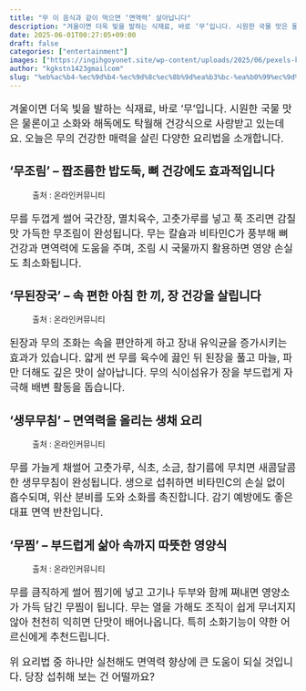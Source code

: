 ```yaml
---
title: "무 이 음식과 같이 먹으면 ‘면역력’ 살아납니다"
description: "겨울이면 더욱 빛을 발하는 식재료, 바로 ‘무’입니다. 시원한 국물 맛은 물론이고 소화와 해독에도 탁월해 건강식으로 사랑받고 있는데요. 오늘은 무의 건강한 매력을 살린 다양한 요리법을 소개합니다."
date: 2025-06-01T00:27:05+09:00
draft: false
categories: ["entertainment"]
images: ["https://ingihgoyonet.site/wp-content/uploads/2025/06/pexels-karolina-grabowska-4197983-683x1024.jpg", "https://ingihgoyonet.site/wp-content/uploads/2025/06/pexels-shinshiakiiro-13774731-683x1024.jpg", "https://ingihgoyonet.site/wp-content/uploads/2025/06/ChatGPT-Image-2025년-6월-1일-오전-12_26_35-1.png", "https://ingihgoyonet.site/wp-content/uploads/2025/06/pexels-polina-tankilevitch-4518606-683x1024.jpg"]
author: "kgkstn1423gmailcom"
slug: "%eb%ac%b4-%ec%9d%b4-%ec%9d%8c%ec%8b%9d%ea%b3%bc-%ea%b0%99%ec%9d%b4-%eb%a8%b9%ec%9c%bc%eb%a9%b4-%eb%a9%b4%ec%97%ad%eb%a0%a5-%ec%82%b4%ec%95%84%eb%82%a9%eb%8b%88%eb%8b%a4"
---
```


<p style="font-size:18px">겨울이면 더욱 빛을 발하는 식재료, 바로 ‘무’입니다. 시원한 국물 맛은 물론이고 소화와 해독에도 탁월해 건강식으로 사랑받고 있는데요. 오늘은 무의 건강한 매력을 살린 다양한 요리법을 소개합니다.</p> <h2 >‘무조림’ – 짭조름한 밥도둑, 뼈 건강에도 효과적입니다</h2> <figure ><img src="https://ingihgoyonet.site/wp-content/uploads/2025/06/pexels-karolina-grabowska-4197983-683x1024.jpg" alt="" style="aspect-ratio:16/9;object-fit:cover"/><figcaption >출처 : 온라인커뮤니티</figcaption></figure> <p style="font-size:18px">무를 두껍게 썰어 국간장, 멸치육수, 고춧가루를 넣고 푹 조리면 감칠맛 가득한 무조림이 완성됩니다. 무는 칼슘과 비타민C가 풍부해 뼈 건강과 면역력에 도움을 주며, 조림 시 국물까지 활용하면 영양 손실도 최소화됩니다.</p> <h2 >‘무된장국’ – 속 편한 아침 한 끼, 장 건강을 살립니다</h2> <figure ><img src="https://ingihgoyonet.site/wp-content/uploads/2025/06/pexels-shinshiakiiro-13774731-683x1024.jpg" alt="" style="aspect-ratio:16/9;object-fit:cover"/><figcaption >출처 : 온라인커뮤니티</figcaption></figure> <p style="font-size:18px">된장과 무의 조화는 속을 편안하게 하고 장내 유익균을 증가시키는 효과가 있습니다. 얇게 썬 무를 육수에 끓인 뒤 된장을 풀고 마늘, 파만 더해도 깊은 맛이 살아납니다. 무의 식이섬유가 장을 부드럽게 자극해 배변 활동을 돕습니다.</p> <h2 >‘생무무침’ – 면역력을 올리는 생채 요리</h2> <figure ><img src="https://ingihgoyonet.site/wp-content/uploads/2025/06/ChatGPT-Image-2025년-6월-1일-오전-12_26_35-1.png" alt="" /><figcaption >출처 : 온라인커뮤니티</figcaption></figure> <p style="font-size:18px">무를 가늘게 채썰어 고춧가루, 식초, 소금, 참기름에 무치면 새콤달콤한 생무무침이 완성됩니다. 생으로 섭취하면 비타민C의 손실 없이 흡수되며, 위산 분비를 도와 소화를 촉진합니다. 감기 예방에도 좋은 대표 면역 반찬입니다.</p> <h2 >‘무찜’ – 부드럽게 삶아 속까지 따뜻한 영양식</h2> <figure ><img src="https://ingihgoyonet.site/wp-content/uploads/2025/06/pexels-polina-tankilevitch-4518606-683x1024.jpg" alt="" style="aspect-ratio:16/9;object-fit:cover"/><figcaption >출처 : 온라인커뮤니티</figcaption></figure> <p style="font-size:18px">무를 큼직하게 썰어 찜기에 넣고 고기나 두부와 함께 쪄내면 영양소가 가득 담긴 무찜이 됩니다. 무는 열을 가해도 조직이 쉽게 무너지지 않아 천천히 익히면 단맛이 배어나옵니다. 특히 소화기능이 약한 어르신에게 추천드립니다.</p> <p style="font-size:18px">위 요리법 중 하나만 실천해도 면역력 향상에 큰 도움이 되실 것입니다. 당장 섭취해 보는 건 어떨까요?</p>